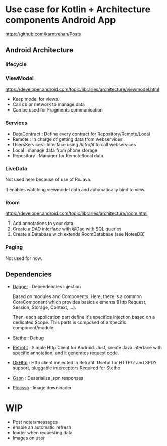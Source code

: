# Use case for Kotlin + Architecture components Android App
https://github.com/karntrehan/Posts
## Android Architecture
### lifecycle

### ViewModel
https://developer.android.com/topic/libraries/architecture/viewmodel.html

* Keep model for views.
* Call db or network to manage data
* Can be used for Fragments communication

### Services
* DataContract : Define every contract for Repository/Remote/Local
* Remote : In charge of getting data from webservices
* UsersServices : Interface using _Retrofit_ to call webservices
* Local : manage data from phone storage
* Repository : Manager for Remote/local data.

### LiveData
Not used here because of use of RxJava.

It enables watching viewmodel data and automatically bind to view.

### Room
https://developer.android.com/topic/libraries/architecture/room.html
 1. Add annotations to your data
 2. Create a DAO interface with @Dao with SQL queries
 3. Create a Database wich extends RoomDatabase (see NotesDB)

### Paging
Not used for now.

## Dependencies

* [Dagger](http://square.github.io/dagger/) : Dependencies injection

   Based on modules and Components. Here, there is a common CoreComponent which provides basics elements (Http Request, Session, Storage, Context, ...). 
   
   Then, each application part define it's specifics injection based on a dedicated Scope. This parts is composed of a specific component/module.
* [Stetho](http://facebook.github.io/stetho/) : Debug
* [Retrofit](http://square.github.io/retrofit/) : Simple Http Client for Android. Just, create Java interface with specific annotation, and it generates request code. 
* [OkHttp](http://square.github.io/okhttp/) : Http client innjected in Retrofit. Useful for HTTP/2 and SPDY support, pluggable interceptors 
   Required for Stetho
* [Gson](https://github.com/google/gson) : Deserialize json responses
* [Picasso](http://square.github.io/picasso/) : Image downloader


# WIP
 * Post notes/messages
 * enable an automatic refresh 
 * loader when requesting data
 * Images on user